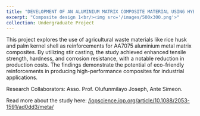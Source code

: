 ```yaml
---
title: "DEVELOPMENT OF AN ALUMINIUM MATRIX COMPOSITE MATERIAL USING HYBRID SUSTAINABLE MATERIALS (Completed)"
excerpt: "Composite design 1<br/><img src='/images/500x300.png'>"
collection: Undergraduate Project
---
```


This project explores the use of agricultural waste materials like rice husk and palm kernel shell as reinforcements for AA7075 aluminium metal matrix composites. By utilizing stir casting, the study achieved enhanced tensile strength, hardness, and corrosion resistance, with a notable reduction in production costs. The findings demonstrate the potential of eco-friendly reinforcements in producing high-performance composites for industrial applications.

Research Collaborators: Asso. Prof. Olufunmilayo Joseph, Ante Simeon.

Read more about the study here: [/iopscience.iop.org/article/10.1088/2053-1591/ad0dd3/meta/](https://iopscience.iop.org/article/10.1088/2053-1591/ad0dd3/meta)
